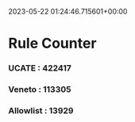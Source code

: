 2023-05-22 01:24:46.715601+00:00
# Rule Counter 
 ### UCATE : 422417

 ### Veneto : 113305

 ### Allowlist : 13929